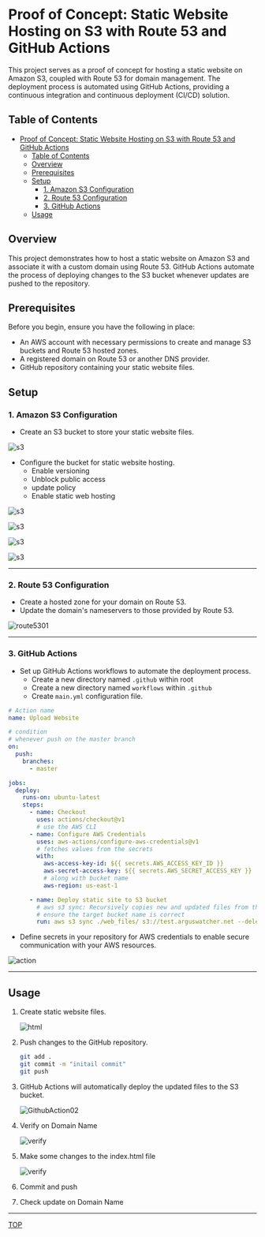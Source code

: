 # Proof of Concept: Static Website Hosting on S3 with Route 53 and GitHub Actions

This project serves as a proof of concept for hosting a static website on Amazon S3, coupled with Route 53 for domain management. The deployment process is automated using GitHub Actions, providing a continuous integration and continuous deployment (CI/CD) solution.

## Table of Contents

- [Proof of Concept: Static Website Hosting on S3 with Route 53 and GitHub Actions](#proof-of-concept-static-website-hosting-on-s3-with-route-53-and-github-actions)
  - [Table of Contents](#table-of-contents)
  - [Overview](#overview)
  - [Prerequisites](#prerequisites)
  - [Setup](#setup)
    - [1. Amazon S3 Configuration](#1-amazon-s3-configuration)
    - [2. Route 53 Configuration](#2-route-53-configuration)
    - [3. GitHub Actions](#3-github-actions)
  - [Usage](#usage)

## Overview

This project demonstrates how to host a static website on Amazon S3 and associate it with a custom domain using Route 53. GitHub Actions automate the process of deploying changes to the S3 bucket whenever updates are pushed to the repository.

## Prerequisites

Before you begin, ensure you have the following in place:

- An AWS account with necessary permissions to create and manage S3 buckets and Route 53 hosted zones.
- A registered domain on Route 53 or another DNS provider.
- GitHub repository containing your static website files.

## Setup

### 1. Amazon S3 Configuration

- Create an S3 bucket to store your static website files.

![s3](./pic/s3bucket01.png)

- Configure the bucket for static website hosting.
  - Enable versioning
  - Unblock public access
  - update policy
  - Enable static web hosting

![s3](./pic/s3bucket02.png)

![s3](./pic/s3bucket03.png)

![s3](./pic/s3bucket04.png)

![s3](./pic/s3bucket05.png)

---

### 2. Route 53 Configuration

- Create a hosted zone for your domain on Route 53.
- Update the domain's nameservers to those provided by Route 53.

![route5301](./pic/route5301.png)

---

### 3. GitHub Actions

- Set up GitHub Actions workflows to automate the deployment process.
  - Create a new directory named `.github` within root
  - Create a new directory named `workflows` within `.github`
  - Create `main.yml` configuration file.

```yaml
# Action name
name: Upload Website

# condition
# whenever push on the master branch
on:
  push:
    branches:
      - master

jobs:
  deploy:
    runs-on: ubuntu-latest
    steps:
      - name: Checkout
        uses: actions/checkout@v1
        # use the AWS CLI
      - name: Configure AWS Credentials
        uses: aws-actions/configure-aws-credentials@v1
        # fetches values from the secrets
        with:
          aws-access-key-id: ${{ secrets.AWS_ACCESS_KEY_ID }}
          aws-secret-access-key: ${{ secrets.AWS_SECRET_ACCESS_KEY }}
          # along with bucket name
          aws-region: us-east-1

      - name: Deploy static site to S3 bucket
        # aws s3 sync: Recursively copies new and updated files from the source directory to the destination
        # ensure the target bucket name is correct
        run: aws s3 sync ./web_files/ s3://test.arguswatcher.net --delete
```

- Define secrets in your repository for AWS credentials to enable secure communication with your AWS resources.

![action](./pic/GithubAction01.png)

---

## Usage

1. Create static website files.

   ![html](./pic/htmlfile01.png)

2. Push changes to the GitHub repository.

   ```bash
   git add .
   git commit -m "initail commit"
   git push
   ```

3. GitHub Actions will automatically deploy the updated files to the S3 bucket.

   ![GithubAction02](./pic/GithubAction02.png)

4. Verify on Domain Name

   ![verify](./pic/verify01.png)

5. Make some changes to the index.html file

   ![verify](./pic/verify02.png)

6. Commit and push
7. Check update on Domain Name

---

[TOP](#proof-of-concept-static-website-hosting-on-s3-with-route-53-and-github-actions)
